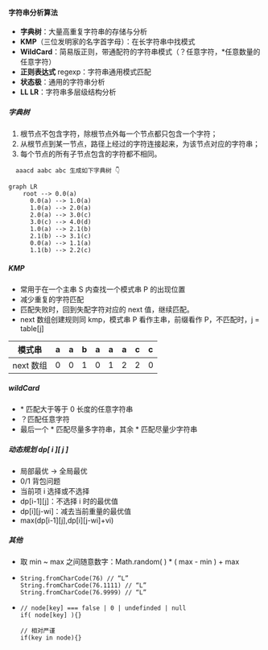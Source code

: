 #### 字符串分析算法

- **字典树**：大量高重复字符串的存储与分析
- **KMP**（三位发明家的名字首字母）：在长字符串中找模式
- **WildCard**：简易版正则，带通配符的字符串模式（？任意字符，\*任意数量的任意字符）
- **正则表达式** regexp：字符串通用模式匹配
- **状态极**：通用的字符串分析
- **LL LR**：字符串多层级结构分析

##### 字典树

1. 根节点不包含字符，除根节点外每一个节点都只包含一个字符；
2. 从根节点到某一节点，路径上经过的字符连接起来，为该节点对应的字符串；
3. 每个节点的所有子节点包含的字符都不相同。

```
  aaacd aabc abc 生成如下字典树 👇
```

```mermaid
graph LR
    root --> 0.0(a)
      0.0(a) --> 1.0(a)
      1.0(a) --> 2.0(a)
      2.0(a) --> 3.0(c)
      3.0(c) --> 4.0(d)
      1.0(a) --> 2.1(b)
      2.1(b) --> 3.1(c)
      0.0(a) --> 1.1(a)
      1.1(b) --> 2.2(c)

```

##### KMP

- 常用于在一个主串 S 内查找一个模式串 P 的出现位置
- 减少重复的字符匹配
- 匹配失败时，回到失配字符对应的 next 值，继续匹配。
- next 数组创建规则同 kmp，模式串 P 看作主串，前缀看作 P，不匹配时，j = table[j]

| 模式串    | a   | a   | b   | a   | a   | a   | c   | c   |
| --------- | --- | --- | --- | --- | --- | --- | --- | --- |
| next 数组 | 0   | 0   | 1   | 0   | 1   | 2   | 2   | 0   |

##### wildCard

- \* 匹配大于等于 0 长度的任意字符串
- ？匹配任意字符
- 最后一个 \* 匹配尽量多字符串，其余 \* 匹配尽量少字符串

##### 动态规划 dp[ i ][ j ]

- 局部最优 -> 全局最优
- 0/1 背包问题
- 当前项 i 选择或不选择
- dp[i-1][j]：不选择 i 时的最优值
- dp[i][j-wi]：减去当前重量的最优值
- max(dp[i-1][j],dp[i][j-wi]+vi)

##### 其他

- 取 min ~ max 之间随意数字：Math.random( ) \* ( max - min ) + max
- ```
  String.fromCharCode(76) // “L”
  String.fromCharCode(76.1111) // “L”
  String.fromCharCode(76.9999) // “L”
  ```
- ```
  // node[key] === false | 0 | undefinded | null
  if( node[key] ){}

  // 相对严谨
  if(key in node){}
  ```
